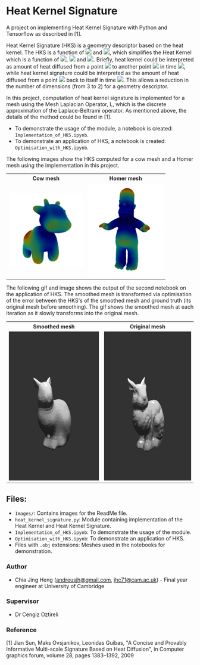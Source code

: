 # Heat Kernel Signature

A project on implementing Heat Kernel Signature with Python and Tensorflow as described in [1]. 

Heat Kernel Signature (HKS) is a geometry descriptor based on the heat kernel. The HKS is a function of <img src="https://render.githubusercontent.com/render/math?math=x"> and <img src="https://render.githubusercontent.com/render/math?math=t">, which simplifies the Heat Kernel which is a function of <img src="https://render.githubusercontent.com/render/math?math=x">, <img src="https://render.githubusercontent.com/render/math?math=y"> and <img src="https://render.githubusercontent.com/render/math?math=t">. Briefly, heat kernel could be interpreted as amount of heat diffused from a point <img src="https://render.githubusercontent.com/render/math?math=x"> to another point <img src="https://render.githubusercontent.com/render/math?math=y"> in time <img src="https://render.githubusercontent.com/render/math?math=t">, while heat kernel signature could be interpreted as the amount of heat diffused from a point <img src="https://render.githubusercontent.com/render/math?math=x"> back to itself in time <img src="https://render.githubusercontent.com/render/math?math=t">. This allows a reduction in the number of dimensions (from 3 to 2) for a geometry descriptor.

In this project, computation of heat kernel signature is implemented for a mesh using the Mesh Laplacian Operator, L, which is the discrete approximation of the Laplace-Beltrami operator. As mentioned above, the details of the method could be found in [1].

- To demonstrate the usage of the module, a notebook is created: `Implementation_of_HKS.ipynb`.
- To demonstrate an application of HKS, a notebook is created: `Optimisation_with_HKS.ipynb`.

The following images show the HKS computed for a cow mesh and a Homer mesh using the implementation in this project.

<div align="center">
  <table>
    <tr>
      <th style="text-align:center">Cow mesh</th>
      <th style="text-align:center">Homer mesh</th>
    </tr>
    <tr>
      <td align="center">
        <img border="0"  src="Images/hks_cow.png" width="200" height="200">
      </td>
      <td align="center">
        <img border="0" src="Images/hks_homer.png" width="200" height="250">
      </td>
    </tr>
  </table>
</div>

The following gif and image shows the output of the second notebook on the application of HKS. The smoothed mesh is transformed via optimisation of the error between the HKS's of the smoothed mesh and ground truth (its original mesh before smoothing). The gif shows the smoothed mesh at each iteration as it slowly transforms into the original mesh.

<div align="center">
  <table>
    <tr>
      <th style="text-align:center">Smoothed mesh</th>
      <th style="text-align:center">Original mesh</th>
    </tr>
    <tr>
      <td align="center">
        <img border="0"  src="Images/bunny_gif.gif" width="400" height="400">
      </td>
      <td align="center">
        <img border="0" src="Images/bunny_mesh.png" width="400" height="400">
      </td>
    </tr>
  </table>
</div>

## Files:
- `Images/`: Contains images for the ReadMe file.
- `heat_kernel_signature.py`: Module containing implementation of the Heat Kernel and Heat Kernel Signature.
- `Implementation_of_HKS.ipynb`: To demonstrate the usage of the module.
- `Optimisation_with_HKS.ipynb`: To demonstrate an application of HKS.
- Files with `.obj` extensions: Meshes used in the notebooks for demonstration.

### Author
- Chia Jing Heng (andreusjh@gmail.com, jhc71@cam.ac.uk) - Final year engineer at University of Cambridge

### Supervisor
- Dr Cengiz Oztireli

### Reference
[1] Jian Sun, Maks Ovsjanikov, Leonidas Guibas, "A Concise and Provably Informative Multi-scale Signature Based on Heat Diffusion", in Computer graphics forum, volume 28,
pages 1383–1392, 2009
